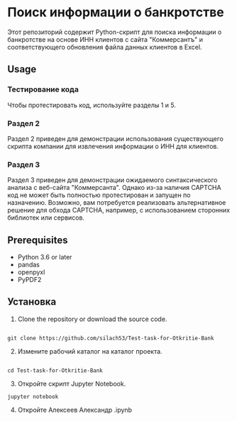 # Поиск информации о банкротстве
Этот репозиторий содержит Python-скрипт для поиска информации о банкротстве на основе ИНН клиентов с сайта "Коммерсантъ" и соответствующего обновления файла данных клиентов в Excel.

## **Usage**

### **Тестирование кода**

Чтобы протестировать код, используйте разделы 1 и 5.

### **Раздел 2**

Раздел 2 приведен для демонстрации использования существующего скрипта компании для извлечения информации о ИНН для клиентов.

### **Раздел 3**

Раздел 3 приведен для демонстрации ожидаемого синтаксического анализа с веб-сайта "Коммерсанта". Однако из-за наличия CAPTCHA код не может быть полностью протестирован и запущен по назначению. Возможно, вам потребуется реализовать альтернативное решение для обхода CAPTCHA, например, с использованием сторонних библиотек или сервисов.

## **Prerequisites**

- Python 3.6 or later
- pandas
- openpyxl
- PyPDF2

## **Установка**

1. Clone the repository or download the source code.

```

git clone https://github.com/silach53/Test-task-for-Otkritie-Bank

```

2. Измените рабочий каталог на каталог проекта.

```

cd Test-task-for-Otkritie-Bank

```

3. Откройте скрипт Jupyter Notebook.

```
jupyter notebook
``` 

4. Откройте Алексеев Александр .ipynb
